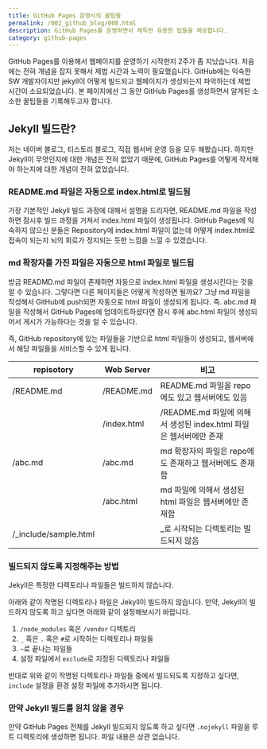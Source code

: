 ```yaml
---
title: GitHub Pages 운영시의 꿀팁들
permalink: /002_github_blog/008.html
description: GitHub Pages를 운영하면서 체득한 유용한 팁들을 제공합니다.
category: github-pages
---
```

GitHub Pages를 이용해서 웹페이지를 운영하기 시작한지 2주가 좀 지났습니다. 
처음에는 전혀 개념을 잡지 못해서 제법 시간과 노력이 필요했습니다. 
GitHub에는 익숙한 SW 개발자이지만 jekyll이 어떻게 빌드되고 웹페이지가 생성되는지 파악하는데 제법 시간이 소요되었습니다. 
본 페이지에선 그 동안 GitHub Pages를 생성하면서 알게된 소소한 꿀팁들을 기록해두고자 합니다. 


Jekyll 빌드란?
---


저는 네이버 블로그, 티스토리 블로그, 직접 웹서버 운영 등을 모두 해봤습니다. 
하지만 Jekyll이 무엇인지에 대한 개념은 전혀 없었기 때문에, 
GitHub Pages를 어떻게 작서해야 하는지에 대한 개념이 전혀 없었습니다.   


### README.md 파일은 자동으로 index.html로 빌드됨


가장 기본적인 Jekyll 빌드 과정에 대해서 설명을 드리자면, 
README.md 파일을 작성하면 잠시후 빌드 과정을 거쳐서 index.html 파일이 생성됩니다. 
GitHub Pages에 익숙하지 않으신 분들은 Repository에 index.html 파일이 없는데 어떻게 index.html로 접속이 되는지 뇌의 회로가 정지되는 듯한 느낌을 느낄 수 있겠습니다.


### md 확장자를 가진 파일은 자동으로 html 파일로 빌드됨


방금 READMD.md 파일이 존재하면 자동으로 index.html 파일을 생성시킨다는 것을 알 수 있습니다. 
그렇다면 다른 페이지들은 어떻게 작성하면 될까요? 
그냥 md 파일을 작성해서 GitHub에 push되면 자동으로 html 파일이 생성되게 됩니다. 
즉. abc.md 파일을 작성해서 GitHub Pages에 업데이트하셨다면 잠시 후에 abc.html 파일이 생성되어서 게시가 가능하다는 것을 알 수 있습니다.


즉, GitHub repository에 있는 파일들을 기반으로 html 파일들이 생성되고, 웹서버에서 해당 파일들을 서비스할 수 있게 됩니다. 


|repisotory|Web Server|비고|
|--|--|--|
|/README.md|/README.md|README.md 파일을 repo에도 있고 웹서버에도 있음|
||/index.html|/README.md 파일에 의해서 생성된 index.html 파일은 웹서버에만 존재|
|/abc.md|/abc.md|md 확장자의 파일은 repo에도 존재하고 웹서버에도 존재함|
||/abc.html|md 파일에 의해서 생성된 html 파일은 웹서버에만 존재함|
|/\_include/sample.html||\_로 시작되는 디렉토리는 빌드되지 않음|


### 빌드되지 않도록 지정해주는 방법


Jekyll은 특정한 디렉토리나 파일들은 빌드하지 않습니다.


아래와 같이 작명된 디렉토리나 파일은 Jekyll이 빌드하지 않습니다. 
만약, Jekyll이 빌드하지 않도록 하고 싶다면 아래와 같이 설정해보시기 바랍니다.


1. <code>/node\_modules</code> 혹은 <code>/vendor</code> 디렉토리
2. <code>\_</code> 혹은 <code>.</code> 혹은 <code>#</code>로 시작하는 디렉토리나 파일들
3. <code>\~</code>로 끝나는 파일들
4. 설정 파일에서 <code>exclude</code>로 지정된 디렉토리나 파일들


반대로 위와 같이 작명된 디렉토리나 파일들 중에서 빌드되도록 지정하고 싶다면, 
<code>include</code> 설정을 환경 설정 파일에 추가하시면 됩니다.


### 만약 Jekyll 빌드를 원치 않을 경우


만약 GitHub Pages 전체를 Jekyll 빌드되지 않도록 하고 싶다면 
<code>.nojekyll</code> 파일을 루트 디렉토리에 생성하면 됩니다. 
파일 내용은 상관 없습니다. 